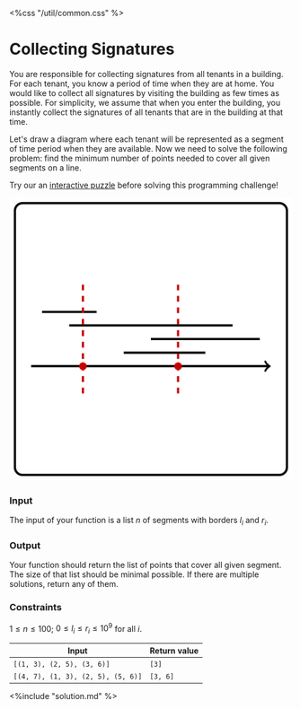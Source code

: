 <%css "/util/common.css" %>

# Collecting Signatures

You are responsible for collecting signatures from all tenants in 
a building. For each tenant, you know a period of time when they 
are at home. You would like to collect all signatures by visiting the 
building as few times as possible. For simplicity, we assume that when 
you enter the building, you instantly collect the signatures of all 
tenants that are in the building at that time.

Let's draw a diagram where each tenant will be represented as a segment
of time period when they are available. Now we need to solve the following
problem: find the minimum number of points needed to cover all given segments
on a line.

Try our an <a href="https://discrete-math-puzzles.github.io/puzzles/touch-all-segments/index.html">interactive puzzle</a> 
before solving this programming challenge!

<div class="logo">
    <img src="../../images/collecting_signatures_logo.png">
</div>


### Input

The input of your function is a list $n$ of segments with borders
$l_i$ and $r_i$.

### Output

Your function should return the list of points that cover all 
given segment. The size of that list should be minimal possible.
If there are multiple solutions, return any of them.

### Constraints

$1 \le n \le 100$; $0 \le l_i \le r_i \le 10^9$ for all $i$.


<div class="samples">

| Input                              | Return value |
|------------------------------------|--------------|
| `[(1, 3), (2, 5), (3, 6)]`         | `[3]`        |
| `[(4, 7), (1, 3), (2, 5), (5, 6)]` | `[3, 6]`     |

</div>

<div class="hint">
<%include "solution.md" %>
</div>



